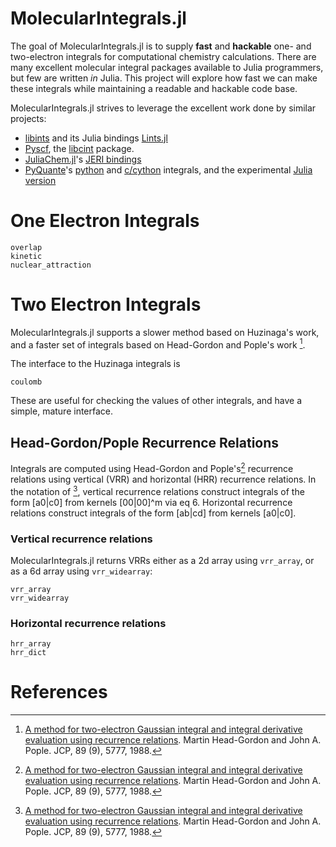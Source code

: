 # MolecularIntegrals.jl

The goal of MolecularIntegrals.jl is to supply **fast** and
**hackable** one- and two-electron integrals for computational
chemistry calculations.  There are many excellent molecular integral
packages available to Julia programmers, but few are written *in*
Julia. This project will explore how fast we can make these integrals
while maintaining a readable and hackable code base.

MolecularIntegrals.jl strives to leverage the excellent work done by similar projects:

- [libints](https://github.com/evaleev/libint) and its Julia bindings [Lints.jl](https://github.com/FermiQC/Lints.jl)
- [Pyscf](https://github.com/pyscf/pyscf), the [libcint](https://github.com/sunqm/libcint) package.
- [JuliaChem.jl](https://github.com/davpoolechem/JuliaChem.jl)'s [JERI bindings](https://github.com/davpoolechem/JuliaChem.jl/tree/development/deps/src)
- [PyQuante](https://github.com/rpmuller/pyquante2)'s [python](https://github.com/rpmuller/pyquante2/tree/master/pyquante2/ints) and [c/cython](https://github.com/rpmuller/pyquante2/tree/master/cython) integrals, and the experimental [Julia version](https://github.com/rpmuller/pyquante2/tree/master/julia)



# One Electron Integrals
```@docs
overlap
kinetic
nuclear_attraction
```

# Two Electron Integrals
MolecularIntegrals.jl supports a slower method based on Huzinaga's work,
and a faster set of integrals based on Head-Gordon and Pople's work [^HGP].

The interface to the Huzinaga integrals is
```@docs
coulomb
```
These are useful for checking the values of other integrals, and have a 
simple, mature interface.

## Head-Gordon/Pople Recurrence Relations
Integrals are computed using Head-Gordon and Pople's[^HGP] recurrence relations using
vertical (VRR) and horizontal (HRR) recurrence relations. In the notation of [^HGP], vertical recurrence relations 
construct integrals of the form [a0|c0] from kernels [00|00]^m via eq 6. Horizontal recurrence relations 
construct integrals of the form [ab|cd] from kernels [a0|c0].

### Vertical recurrence relations
MolecularIntegrals.jl returns VRRs either as a 2d array using `vrr_array`, or as 
a 6d array using `vrr_widearray`:
```@docs
vrr_array
vrr_widearray
```

### Horizontal recurrence relations
```@docs
hrr_array
hrr_dict
```


# References
[^HGP]: [A method for two-electron Gaussian integral and integral derivative
      evaluation using recurrence relations](https://doi.org/10.1063/1.455553). 
      Martin Head-Gordon and John A. Pople. JCP, 89 (9), 5777, 1988.
